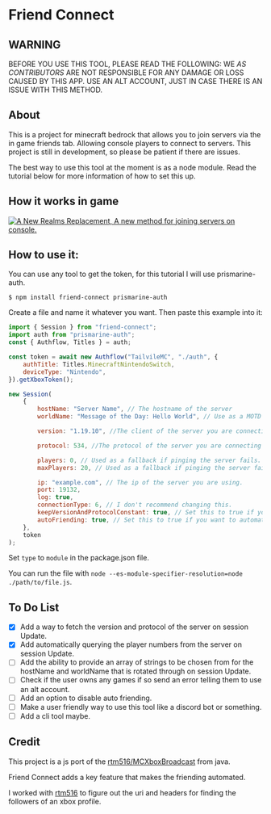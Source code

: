 # Friend Connect

## WARNING

BEFORE YOU USE THIS TOOL, PLEASE READ THE FOLLOWING:
WE _AS CONTRIBUTORS_ ARE NOT RESPONSIBLE FOR ANY DAMAGE OR LOSS CAUSED BY THIS APP.
USE AN ALT ACCOUNT, JUST IN CASE THERE IS AN ISSUE WITH THIS METHOD.

## About

This is a project for minecraft bedrock that allows you to join servers via the in game friends tab. Allowing console players to connect to servers. This project is still in development, so please be patient if there are issues.

The best way to use this tool at the moment is as a node module. Read the tutorial below for more information of how to set this up.

## How it works in game

[![A New Realms Replacement, A new method for joining servers on console.](https://res.cloudinary.com/marcomontalbano/image/upload/v1657258514/video_to_markdown/images/youtube--77qXotN9jGo-c05b58ac6eb4c4700831b2b3070cd403.jpg)](https://youtu.be/77qXotN9jGo "A New Realms Replacement, A new method for joining servers on console.")

## How to use it:

You can use any tool to get the token, for this tutorial I will use prismarine-auth.

```tty
$ npm install friend-connect prismarine-auth
```

Create a file and name it whatever you want.
Then paste this example into it:

```js
import { Session } from "friend-connect";
import auth from "prismarine-auth";
const { Authflow, Titles } = auth;

const token = await new Authflow("TailvileMC", "./auth", {
	authTitle: Titles.MinecraftNintendoSwitch,
	deviceType: "Nintendo",
}).getXboxToken();

new Session(
	{
		hostName: "Server Name", // The hostname of the server
		worldName: "Message of the Day: Hello World", // Use as a MOTD

		version: "1.19.10", //The client of the server you are connecting to.

		protocol: 534, //The protocol of the server you are connecting to.

		players: 0, // Used as a fallback if pinging the server fails.
		maxPlayers: 20, // Used as a fallback if pinging the server fails.

		ip: "example.com", // The ip of the server you are using.
		port: 19132,
		log: true,
		connectionType: 6, // I don't recommend changing this.
		keepVersionAndProtocolConstant: true, // Set this to true if you want to set a constant protocol version. Otherwise it will ping the server to get the protocol version and use the one above if the server has an error on ping.
		autoFriending: true, // Set this to true if you want to automatically add people who follow you
	},
	token
);
```

Set `type` to `module` in the package.json file.

You can run the file with `node --es-module-specifier-resolution=node ./path/to/file.js`.

## To Do List

-   [x] Add a way to fetch the version and protocol of the server on session Update.
-   [x] Add automatically querying the player numbers from the server on session Update.
-   [ ] Add the ability to provide an array of strings to be chosen from for the hostName and worldName that is rotated through on session Update.
-   [ ] Check if the user owns any games if so send an error telling them to use an alt account.
-   [ ] Add an option to disable auto friending.
-   [ ] Make a user friendly way to use this tool like a discord bot or something.
-   [ ] Add a cli tool maybe.

## Credit

This project is a js port of the [rtm516/MCXboxBroadcast](https://github.com/rtm516/MCXboxBroadcast) from java.

Friend Connect adds a key feature that makes the friending automated.

I worked with [rtm516](https://github.com/rtm516) to figure out the uri and headers for finding the followers of an xbox profile.
